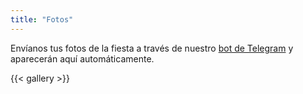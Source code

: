 ```yaml
---
title: "Fotos"
---
```


Envíanos tus fotos de la fiesta a través de nuestro <a href="https://t.me/cecinestpasun_bot" target="_blank">bot de Telegram</a> y aparecerán aquí automáticamente.

{{< gallery >}}
